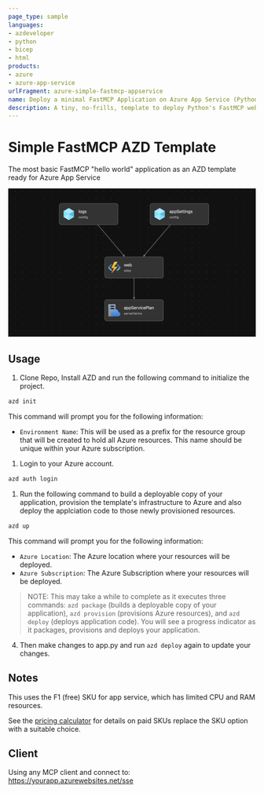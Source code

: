 ```yaml
---
page_type: sample
languages:
- azdeveloper
- python
- bicep
- html
products:
- azure
- azure-app-service
urlFragment: azure-simple-fastmcp-appservice
name: Deploy a minimal FastMCP Application on Azure App Service (Python)
description: A tiny, no-frills, template to deploy Python's FastMCP web framework to Azure App Service in the free tier.
---
```



# Simple FastMCP AZD Template

The most basic FastMCP "hello world" application as an AZD template ready for Azure App Service

![system diagram](diagram.png)

## Usage

1. Clone Repo, Install AZD and run the following command to initialize the project.

```bash
azd init
```

This command will prompt you for the following information:

- `Environment Name`: This will be used as a prefix for the resource group that will be created to hold all Azure resources. This name should be unique within your Azure subscription.

1. Login to your Azure account.
```bash
azd auth login
```

1. Run the following command to build a deployable copy of your application, provision the template's infrastructure to Azure and also deploy the applciation code to those newly provisioned resources.

```bash
azd up
```

This command will prompt you for the following information:
- `Azure Location`: The Azure location where your resources will be deployed.
- `Azure Subscription`: The Azure Subscription where your resources will be deployed.

> NOTE: This may take a while to complete as it executes three commands: `azd package` (builds a deployable copy of your application), `azd provision` (provisions Azure resources), and `azd deploy` (deploys application code). You will see a progress indicator as it packages, provisions and deploys your application.

4. Then make changes to app.py and run `azd deploy` again to update your changes.

## Notes

This uses the F1 (free) SKU for app service, which has limited CPU and RAM resources.

See the [pricing calculator](https://azure.microsoft.com/en-au/pricing/calculator/) for details on paid SKUs replace the SKU option with a suitable choice.

## Client

Using any MCP client and connect to: https://yourapp.azurewebsites.net/sse